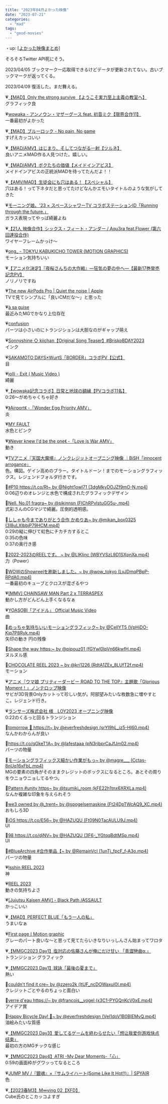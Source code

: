 ```yaml
---
title: "2023年04月よかった映像"
date: "2023-07-21"
categories: 
  - "mad"
tags: 
  - "good-movies"
---
```


<!--more-->

・up: [\[よかった映像まとめ\]](/blog/2023-07-21-good-movies)

そろそろTwitter API死にそう。

2023/04/05 ブックマーク一応取得できるけどデータが更新されてない。古いブックマークが返ってくる。

2023/04/09 復活した。まだ舞える。

💗[【MAD】Only the strong survive 【ようこそ実力至上主義の教室へ】](https://youtu.be/mxyeZyVma_s)  
グラフィック良

💗[wowaka - アンノウン・マザーグース feat. 初音ミク【限界合作11】](https://youtu.be/5A_eJyCLP7s)  
一番最初がよかった

💗[【MAD】ブルーロック - No pain, No game](https://youtu.be/XIAxoSXggBc)  
すげえカッコいい

💗[【MAD/AMV】はじまり、そしてつながる一射【ツルネ】](https://youtu.be/FPv4-aa9eOo)  
良いアニメMAD作る人見つけた。嬉しい。

💗[【MAD/AMV】ボクたちの価値【メイドインアビス】](https://youtu.be/3qfwc1AAgVA)  
メイドインアビスの正統派MADを待ってたんだよ！！

💗[【AMV/MAD】生徒会にも穴はある！【スペシャル】](https://youtu.be/c4qhd5wnA80)  
穴はある！って下ネタだと思ってたけどなんかエモいタイトルのような気がしてきた

💗[モーニング娘。'23 × スペースシャワーTV コラボステーションID「Running through the future.」](https://youtu.be/LPY7Pe4Q2Sw)  
ガラス表現ってやっぱ綺麗よね

💗[【21人 映像合作】シックス・フィート・アンダー / Aqu3ra feat.Flower (第六回連投合作)](https://youtu.be/k4ptLgPAPr8)  
ワイヤーフレームかっけ～

💗[ong\_ - TOKYU KABUKICHO TOWER (MOTION GRAPHICS)](https://youtu.be/OBRH5b3Zk88)  
モーション気持ちいい

💗[【アニメ化決定】『夜桜さんちの大作戦』―狂気の夢の中へ―【最新17巻発売記念PV】](https://youtu.be/AqH4BXHxH80)  
ノリノリですね

💗[The new AirPods Pro | Quiet the noise | Apple](https://youtu.be/fVW8-px4Ufw)  
TVで見てシンプルに「良いCMだな～」と思った

💗[à sa guise](https://youtu.be/kZG9fhrd0mA)  
最近みたMGでかなり上位存在

💗[confusion](https://youtu.be/-SjRMUZRw7M)  
パーツは小さいのにトランジションは大胆なのがギャップ萌え

💗[Sonnyshine ◇ kiichan【Original Song Teaser】#BriskoBDAY2023](https://youtu.be/97MDkmxkgKE)  
インク

💗[SAKAMOTO DAYS×WurtS「BORDER」コラボPV【公式】](https://youtu.be/1hY4QoZRX7E)  
目

💗[iolli - Exit ( Music Video )](https://youtu.be/use-LY-bWrQ)  
綺麗

💗[【wowaka記念コラボ】日常と地球の額縁【PVコラボ11名】](https://youtu.be/foZT3HbNC2U)  
0:26～がめちゃくちゃ好き

💗[》Airport《 -「Wonder Egg Priority AMV」](https://youtu.be/8DZY3sJ7ECc)  
炎

💗[MY FAULT](https://youtu.be/HT6sVOnSr0A)  
水色とピンク

💗[》Never knew I'd be the one《 -「Love is War AMV」](https://youtu.be/SWxyTdh7mxg)  
動き

💗[TVアニメ『天国大魔境』ノンクレジットオープニング映像 ｜BiSH「innocent arrogance」](https://youtu.be/GuAcdIqcanA)  
色。構図。ゲイン高めのブラー。タイトルドーン！までのモーショングラフィックス。レジェンドフォルダ行きです。

💙[#P10 https://t.co/Rt~ by @Night1owl71 (3dgMkyDOJZf9mO-N.mp4)](https://twitter.com/Night1owl71/status/1644955735464480769?s=20)  
0:06辺りのオレンジと水色で構成されたグラフィックデザイン

💙[Nell. No.01 fragra~ by @sikinnsn (FIChRPvlstuGG5u-.mp4)](https://twitter.com/sikinnsn/status/1644339724663009281?s=20)  
式彩さんのCGマジで綺麗。圧倒的透明感。

💙[ししゃも今までありがとう合作 かめりあ~ by @mikan\_box0325 (3I8uLXlbbjP79HCM.mp4)](https://twitter.com/mikan_box0325/status/1644294047480320001?s=20)  
0:29の縦に伸びて虹色にチカチカするとこ  
0:35の色味  
0:37の奥行き感

💙[2022-2023のREELです。 ~ by @LIKIinc (WBYVSzL9D1SXpnXa.mp4)](https://twitter.com/LIKIinc/status/1642782541747998723?s=20)  
力（Power）

💙[WOWのShowreelを刷新しました。~ by @wow\_tokyo (LvJDmqPBpP-RPdA0.mp4)](https://twitter.com/wow_tokyo/status/1643184057113780224?s=20)  
一番最初のキューブとクロスが混ざるやつ

💗[\[MMV\] CHAINSAW MAN Part 2 x TERRASPEX](https://youtu.be/EFWtkIzsBVw)  
動かし方がどんどん上手くなるなぁ

💗[YOASOBI「アイドル」 Official Music Video](https://youtu.be/ZRtdQ81jPUQ)  
曲

💙[めっちゃ気持ちいいモーショングラフィック~ by @CellYT5 (VpHiDO-Kjp7P8Ryk.mp4)](https://twitter.com/CellYT5/status/1645761135193501701?s=20)  
矢印の動き 円の残像

💙[Shape the way https:~ by @pipouz01 (fGYwI0lpVn66kwfH.mp4)](https://twitter.com/pipouz01/status/1645496428054159377?s=20)  
ヌルヌル感

💙[CHOCOLATE REEL 2023 ~ by @kri1226 (RdtA1ZEx\_8LUfT2f.mp4)](https://twitter.com/kri1226/status/1645625110500638722?s=20)  
モーション

💗[アニメ『ウマ娘 プリティーダービー ROAD TO THE TOP』主題歌「Glorious Moment！」ノンテロップ映像](https://youtu.be/km0-E99w8f0)  
サビが3D背景Onlyカットって珍しい気が。阿部望みたいな枚数急に増やすとこ。レジェンド行き。

💗[ランサーズ株式会社 様　LOY2023 オープニング映像](https://youtu.be/uZQg_cjHy_8)  
0:22のくるっと回るトランジション

💙[tomorrow 👀 https://t~ by @everfreshdesign (srYI9hL\_iz5-HI60.mp4)](https://twitter.com/everfreshdesign/status/1648388721912299521?s=20)  
なんかわからんが良い

💙[](https://twitter.com/lafestaaa/status/1648262618321408002?s=20)[https://t.co/qGkeT1A~ by @lafestaaa (pN3ribprCaJfJm02.mp4)](https://twitter.com/lafestaaa/status/1648262618321408002?s=20)  
パーツの物量

💙[モーショングラフィックス細かい作業がもっ~ by @magre\_\_\_ (Cctas-8nUq16xFbL.mp4)](https://twitter.com/magre___/status/1647811116536578048?s=20)  
MGの要素の四角がそのままクレジットのボックスになるところ。あとその周りをウニョウニョしてるやつ。

💙[Pattern #unity https~ by @tsumiki\_room (kFE22h1tnx6XRXLa.mp4)](https://twitter.com/tsumiki_room/status/1647614692729434112?s=20)  
なんか複雑な印象を与えられそう

💙[we3 owned by @\_trent~ by @spogelsemaskine (Ft24DpTWcAQ9\_XC.mp4)](https://twitter.com/spogelsemaskine/status/1647675801867788288?s=20)  
おもしろ3D

💙[iOS https://t.co/E56~ by @HAZUQU (Ft09N0TacAULU9J.mp4)](https://twitter.com/HAZUQU/status/1647540493176426497?s=20)  
UI

💙[98 https://t.co/djNV~ by @HAZUQU (3F6-\_YGtqqBdtMSp.mp4)](https://twitter.com/HAZUQU/status/1642451661057822723?s=20)  
UI

💙[#BlueArchive #合作単品【~ by @RemainVcl (1unTj\_fpcF\_f-A3o.mp4)](https://twitter.com/RemainVcl/status/1629653743301173249?s=20)  
パーツの物量

💗[Isshin REEL 2023](https://youtu.be/FU6roy2JBns)  
神

💗[REEL 2023](https://youtu.be/h3k2-CL7ZHI)  
動きの気持ちよさ

💗[\[Jujutsu Kaisen AMV\] - Black Path /ASSAULT](https://youtu.be/SyCdJmlc6Jc)  
かっこいい

💗[【MAD】PERFECT BLUE「もう一人の私」](https://youtu.be/KejESZDIyKM)  
うまいなぁ

💗[First pageㅣMotion graphic](https://youtu.be/q_zvdh1etZo)  
グレーのパート良いな～と思って見てたらいきなりいっしんさん始まってワロタ

💗[【MMGC2023 Day1】塩対応の佐藤さんが俺にだけ甘い 「青澀戀曲α.」](https://youtu.be/gzeSaTYgWLQ)  
トランジション グラフィック

💗[【MMGC2023 Day1】球詠「最後の夏まで」](https://youtu.be/icrQJbLSyLI)  
熱い

💙[couldn't find it cre~ by @zzero2k (ltUF\_ncDOWaxuI0I.mp4)](https://twitter.com/zzero2k/status/1650673848054960130?s=20)  
クレジットごとやるのちょっと面白い

💙[verre d'eau https://~ by @francois\_\_vogel (x3C1-PYGQnKcV0xE.mp4)](https://twitter.com/francois__vogel/status/1650579627960590336?s=20)  
アイデア賞

💙[Happy Bicycle Day! 🌈~ by @everfreshdesign (VeI1doV1B0BIEMvQ.mp4)](https://twitter.com/everfreshdesign/status/1648687986387689472?s=20)  
油絵みたいな質感

💗[【MMGC2023 Day3】愛してるゲームを終わらせたい「想让我爱你游戏快点结束」](https://youtu.be/ycZ-QNHuUe0)  
最初の方のMGチックな感じ

💗[【MMGC2023 Day4】ATRI -My Dear Moments-「心」](https://youtu.be/PoMvGlPeuBo)  
0:59の画面枠がグワッってなるところ

💗[JUMP MV /『銀魂』×『サムライハート(Some Like It Hot!!)』| SPYAIR](https://youtu.be/Z7bw5wBafu8)  
色

💗[【2023春M3】M∞ving 02【XFD】](https://youtu.be/4LCKL_-AqEQ)  
Cube氏のとこカッコよすぎ
